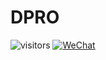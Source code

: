 # DPRO

![visitors](https://visitor-badge.laobi.icu/badge?page_id=Evolutionary-Intelligence.DPRO)
[![WeChat](https://img.shields.io/badge/WeChat-07C160?logo=wechat&logoColor=white)](https://github.com/Evolutionary-Intelligence/pypop-docs/blob/main/WeChat/WeChat-20250927.jpg)

